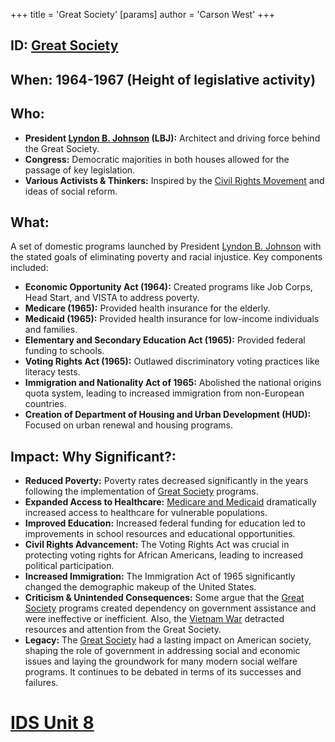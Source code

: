 +++
 title = 'Great Society'
[params]
	author = 'Carson West'
+++
## ID: [Great Society](./../great-society/) 
## When: 1964-1967 (Height of legislative activity)

## Who:
* **President [Lyndon B. Johnson](./../lyndon-b.-johnson/) (LBJ):** Architect and driving force behind the Great Society.
* **Congress:** Democratic majorities in both houses allowed for the passage of key legislation.
* **Various Activists & Thinkers:** Inspired by the [Civil Rights Movement](./../civil-rights-movement/) and ideas of social reform.

## What:
A set of domestic programs launched by President [Lyndon B. Johnson](./../lyndon-b.-johnson/) with the stated goals of eliminating poverty and racial injustice. Key components included:
*   **Economic Opportunity Act (1964):** Created programs like Job Corps, Head Start, and VISTA to address poverty.
*   **Medicare (1965):** Provided health insurance for the elderly.
*   **Medicaid (1965):** Provided health insurance for low-income individuals and families.
*   **Elementary and Secondary Education Act (1965):** Provided federal funding to schools.
*   **Voting Rights Act (1965):** Outlawed discriminatory voting practices like literacy tests.
*   **Immigration and Nationality Act of 1965:** Abolished the national origins quota system, leading to increased immigration from non-European countries.
*   **Creation of Department of Housing and Urban Development (HUD):** Focused on urban renewal and housing programs.

## Impact: Why Significant?:
*   **Reduced Poverty:** Poverty rates decreased significantly in the years following the implementation of [Great Society](./../great-society/) programs.
*   **Expanded Access to Healthcare:** [Medicare and Medicaid](./../medicare-and-medicaid/) dramatically increased access to healthcare for vulnerable populations.
*   **Improved Education:** Increased federal funding for education led to improvements in school resources and educational opportunities.
*   **Civil Rights Advancement:** The Voting Rights Act was crucial in protecting voting rights for African Americans, leading to increased political participation.
*   **Increased Immigration:** The Immigration Act of 1965 significantly changed the demographic makeup of the United States.
*   **Criticism & Unintended Consequences:** Some argue that the [Great Society](./../great-society/) programs created dependency on government assistance and were ineffective or inefficient. Also, the [Vietnam War](./../vietnam-war/) detracted resources and attention from the Great Society.
*   **Legacy:** The [Great Society](./../great-society/) had a lasting impact on American society, shaping the role of government in addressing social and economic issues and laying the groundwork for many modern social welfare programs. It continues to be debated in terms of its successes and failures.

# [IDS Unit 8](./../ids-unit-8/)